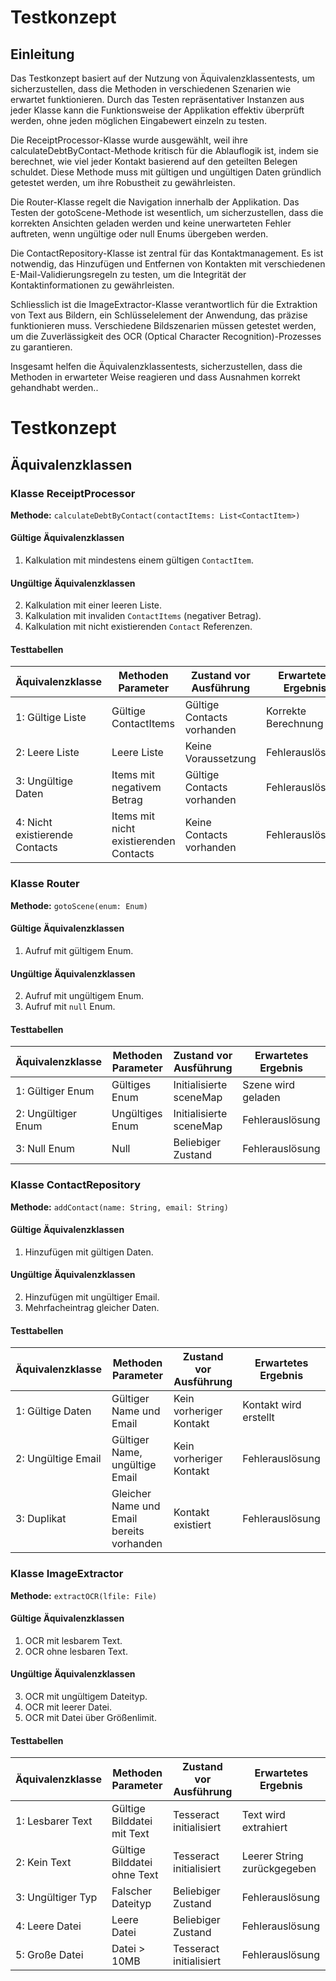 # Testkonzept

## Einleitung
Das Testkonzept basiert auf der Nutzung von Äquivalenzklassentests, um sicherzustellen, dass die Methoden in verschiedenen Szenarien wie erwartet funktionieren.
Durch das Testen repräsentativer Instanzen aus jeder Klasse kann die Funktionsweise der Applikation effektiv überprüft werden, ohne jeden möglichen Eingabewert einzeln zu testen.

Die ReceiptProcessor-Klasse wurde ausgewählt, weil ihre calculateDebtByContact-Methode kritisch für die Ablauflogik ist, indem sie berechnet, wie viel jeder Kontakt basierend auf den geteilten Belegen schuldet.
Diese Methode muss mit gültigen und ungültigen Daten gründlich getestet werden, um ihre Robustheit zu gewährleisten.

Die Router-Klasse regelt die Navigation innerhalb der Applikation.
Das Testen der gotoScene-Methode ist wesentlich, um sicherzustellen, dass die korrekten Ansichten geladen werden und keine unerwarteten Fehler auftreten, wenn ungültige oder null Enums übergeben werden.

Die ContactRepository-Klasse ist zentral für das Kontaktmanagement.
Es ist notwendig, das Hinzufügen und Entfernen von Kontakten mit verschiedenen E-Mail-Validierungsregeln zu testen, um die Integrität der Kontaktinformationen zu gewährleisten.

Schliesslich ist die ImageExtractor-Klasse verantwortlich für die Extraktion von Text aus Bildern, ein Schlüsselelement der Anwendung, das präzise funktionieren muss.
Verschiedene Bildszenarien müssen getestet werden, um die Zuverlässigkeit des OCR (Optical Character Recognition)-Prozesses zu garantieren.

Insgesamt helfen die Äquivalenzklassentests, sicherzustellen, dass die Methoden in erwarteter Weise reagieren und dass Ausnahmen korrekt gehandhabt werden..

# Testkonzept

## Äquivalenzklassen

### Klasse ReceiptProcessor

**Methode:** `calculateDebtByContact(contactItems: List<ContactItem>)`

#### Gültige Äquivalenzklassen
1. Kalkulation mit mindestens einem gültigen `ContactItem`.

#### Ungültige Äquivalenzklassen
2. Kalkulation mit einer leeren Liste.
3. Kalkulation mit invaliden `ContactItems` (negativer Betrag).
4. Kalkulation mit nicht existierenden `Contact` Referenzen.

#### Testtabellen
| Äquivalenzklasse | Methoden Parameter | Zustand vor Ausführung | Erwartetes Ergebnis |
|------------------|--------------------|------------------------|---------------------|
| 1: Gültige Liste | Gültige ContactItems | Gültige Contacts vorhanden | Korrekte Berechnung |
| 2: Leere Liste   | Leere Liste        | Keine Voraussetzung    | Fehlerauslösung     |
| 3: Ungültige Daten | Items mit negativem Betrag | Gültige Contacts vorhanden | Fehlerauslösung |
| 4: Nicht existierende Contacts | Items mit nicht existierenden Contacts | Keine Contacts vorhanden | Fehlerauslösung |

### Klasse Router

**Methode:** `gotoScene(enum: Enum)`

#### Gültige Äquivalenzklassen
1. Aufruf mit gültigem Enum.

#### Ungültige Äquivalenzklassen
2. Aufruf mit ungültigem Enum.
3. Aufruf mit `null` Enum.

#### Testtabellen
| Äquivalenzklasse | Methoden Parameter | Zustand vor Ausführung | Erwartetes Ergebnis |
|------------------|--------------------|------------------------|---------------------|
| 1: Gültiger Enum | Gültiges Enum      | Initialisierte sceneMap | Szene wird geladen  |
| 2: Ungültiger Enum | Ungültiges Enum  | Initialisierte sceneMap | Fehlerauslösung     |
| 3: Null Enum     | Null              | Beliebiger Zustand      | Fehlerauslösung     |

### Klasse ContactRepository

**Methode:** `addContact(name: String, email: String)`

#### Gültige Äquivalenzklassen
1. Hinzufügen mit gültigen Daten.

#### Ungültige Äquivalenzklassen
2. Hinzufügen mit ungültiger Email.
3. Mehrfacheintrag gleicher Daten.

#### Testtabellen
| Äquivalenzklasse | Methoden Parameter | Zustand vor Ausführung | Erwartetes Ergebnis |
|------------------|--------------------|------------------------|---------------------|
| 1: Gültige Daten | Gültiger Name und Email | Kein vorheriger Kontakt | Kontakt wird erstellt |
| 2: Ungültige Email | Gültiger Name, ungültige Email | Kein vorheriger Kontakt | Fehlerauslösung |
| 3: Duplikat | Gleicher Name und Email bereits vorhanden | Kontakt existiert | Fehlerauslösung |

### Klasse ImageExtractor

**Methode:** `extractOCR(lfile: File)`

#### Gültige Äquivalenzklassen
1. OCR mit lesbarem Text.
2. OCR ohne lesbaren Text.

#### Ungültige Äquivalenzklassen
3. OCR mit ungültigem Dateityp.
4. OCR mit leerer Datei.
5. OCR mit Datei über Größenlimit.

#### Testtabellen
| Äquivalenzklasse | Methoden Parameter | Zustand vor Ausführung | Erwartetes Ergebnis |
|------------------|--------------------|------------------------|---------------------|
| 1: Lesbarer Text | Gültige Bilddatei mit Text | Tesseract initialisiert | Text wird extrahiert |
| 2: Kein Text     | Gültige Bilddatei ohne Text | Tesseract initialisiert | Leerer String zurückgegeben |
| 3: Ungültiger Typ | Falscher Dateityp | Beliebiger Zustand | Fehlerauslösung |
| 4: Leere Datei   | Leere Datei        | Beliebiger Zustand | Fehlerauslösung |
| 5: Große Datei   | Datei > 10MB       | Tesseract initialisiert | Fehlerauslösung |
